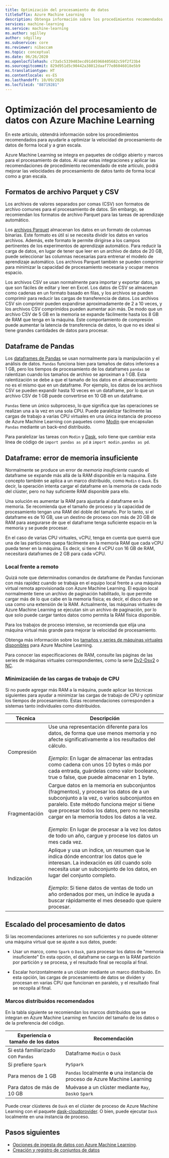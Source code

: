 ```yaml
---
title: Optimización del procesamiento de datos
titleSuffix: Azure Machine Learning
description: Obtenga información sobre los procedimientos recomendados para optimizar las velocidades de procesamiento de datos y qué integraciones admite Azure Machine Learning para el procesamiento de datos a gran escala.
services: machine-learning
ms.service: machine-learning
ms.author: sgilley
author: sdgilley
ms.subservice: core
ms.reviewer: nibaccam
ms.topic: conceptual
ms.date: 06/26/2020
ms.openlocfilehash: c73a5c5339403ecd91d45968405682c59f2f23b4
ms.sourcegitcommit: 829d951d5c90442a38012daaf77e86046018e5b9
ms.translationtype: HT
ms.contentlocale: es-ES
ms.lasthandoff: 10/09/2020
ms.locfileid: "88719281"
---
```

# <a name="optimize-data-processing-with-azure-machine-learning"></a>Optimización del procesamiento de datos con Azure Machine Learning

En este artículo, obtendrá información sobre los procedimientos recomendados para ayudarle a optimizar la velocidad de procesamiento de datos de forma local y a gran escala.

Azure Machine Learning se integra en paquetes de código abierto y marcos para el procesamiento de datos. Al usar estas integraciones y aplicar las recomendaciones de procedimiento recomendado de este artículo, podrá mejorar las velocidades de procesamiento de datos tanto de forma local como a gran escala.

## <a name="parquet-and-csv-file-formats"></a>Formatos de archivo Parquet y CSV

Los archivos de valores separados por comas (CSV) son formatos de archivo comunes para el procesamiento de datos. Sin embargo, se recomiendan los formatos de archivo Parquet para las tareas de aprendizaje automático.

Los [archivos Parquet](https://parquet.apache.org/) almacenan los datos en un formato de columnas binarias. Este formato es útil si se necesita dividir los datos en varios archivos. Además, este formato le permite dirigirse a los campos pertinentes de los experimentos de aprendizaje automático. Para reducir la carga de datos, en lugar de tener que leer en un archivo de datos de 20 GB, puede seleccionar las columnas necesarias para entrenar el modelo de aprendizaje automático. Los archivos Parquet también se pueden comprimir para minimizar la capacidad de procesamiento necesaria y ocupar menos espacio.

Los archivos CSV se usan normalmente para importar y exportar datos, ya que son fáciles de editar y leer en Excel. Los datos de CSV se almacenan como cadenas en un formato basado en filas, y los archivos se pueden comprimir para reducir las cargas de transferencia de datos. Los archivos CSV sin comprimir pueden expandirse aproximadamente de 2 a 10 veces, y los archivos CSV comprimidos pueden aumentar aún más. De modo que un archivo CSV de 5 GB en la memoria se expande fácilmente hasta los 8 GB de RAM que tenga en la máquina. Este comportamiento de compresión puede aumentar la latencia de transferencia de datos, lo que no es ideal si tiene grandes cantidades de datos para procesar. 

## <a name="pandas-dataframe"></a>Dataframe de Pandas

Los [dataframes de Pandas](https://pandas.pydata.org/pandas-docs/stable/getting_started/overview.html) se usan normalmente para la manipulación y el análisis de datos. `Pandas` funciona bien para tamaños de datos inferiores a 1 GB, pero los tiempos de procesamiento de los dataframes `pandas` se ralentizan cuando los tamaños de archivo se aproximan a 1 GB. Esta ralentización se debe a que el tamaño de los datos en el almacenamiento no es el mismo que en un dataframe. Por ejemplo, los datos de los archivos CSV se pueden expandir hasta 10 veces en un dataframe, por lo que un archivo CSV de 1 GB puede convertirse en 10 GB en un dataframe.

`Pandas` tiene un único subproceso, lo que significa que las operaciones se realizan una a la vez en una sola CPU. Puede paralelizar fácilmente las cargas de trabajo a varias CPU virtuales en una única instancia de proceso de Azure Machine Learning con paquetes como [Modin](https://modin.readthedocs.io/en/latest/) que encapsulan `Pandas` mediante un back-end distribuido.

Para paralelizar las tareas con `Modin` y [Dask](https://dask.org), solo tiene que cambiar esta línea de código de `import pandas as pd` a `import modin.pandas as pd`.

## <a name="dataframe-out-of-memory-error"></a>Dataframe: error de memoria insuficiente 

Normalmente se produce un error de *memoria insuficiente* cuando el dataframe se expande más allá de la RAM disponible en la máquina. Este concepto también se aplica a un marco distribuido, como `Modin` o `Dask`.  Es decir, la operación intenta cargar el dataframe en la memoria de cada nodo del clúster, pero no hay suficiente RAM disponible para ello.

Una solución es aumentar la RAM para ajustarla al dataframe en la memoria. Se recomienda que el tamaño de proceso y la capacidad de procesamiento tengan una RAM del doble del tamaño. Por lo tanto, si el dataframe es de 10 GB, use un destino de proceso con más de 20 GB de RAM para asegurarse de que el dataframe tenga suficiente espacio en la memoria y se puede procesar. 

En el caso de varias CPU virtuales, vCPU, tenga en cuenta que querrá que una de las particiones quepa fácilmente en la memoria RAM que cada vCPU pueda tener en la máquina. Es decir, si tiene 4 vCPU con 16 GB de RAM, necesitará dataframes de 2 GB para cada vCPU.

### <a name="local-vs-remote"></a>Local frente a remoto

Quizá note que determinados comandos de dataframe de Pandas funcionan con más rapidez cuando se trabaja en el equipo local frente a una máquina virtual remota aprovisionada con Azure Machine Learning. El equipo local normalmente tiene un archivo de paginación habilitado, lo que permite cargar más de lo que cabe en la memoria física; es decir, el disco duro se usa como una extensión de la RAM. Actualmente, las máquinas virtuales de Azure Machine Learning se ejecutan sin un archivo de paginación, por lo que solo puede cargar tantos datos como permita la RAM física disponible. 

Para los trabajos de proceso intensivo, se recomienda que elija una máquina virtual más grande para mejorar la velocidad de procesamiento.

Obtenga más información sobre los [tamaños y series de máquinas virtuales disponibles](concept-compute-target.md#supported-vm-series-and-sizes) para Azure Machine Learning. 

Para conocer las especificaciones de RAM, consulte las páginas de las series de máquinas virtuales correspondientes, como la serie [Dv2-Dsv2](../virtual-machines/dv2-dsv2-series-memory.md) o [NC](../virtual-machines/nc-series.md).

### <a name="minimize-cpu-workloads"></a>Minimización de las cargas de trabajo de CPU

Si no puede agregar más RAM a la máquina, puede aplicar las técnicas siguientes para ayudar a minimizar las cargas de trabajo de CPU y optimizar los tiempos de procesamiento. Estas recomendaciones corresponden a sistemas tanto individuales como distribuidos.

Técnica | Descripción
----|----
Compresión | Use una representación diferente para los datos, de forma que use menos memoria y no afecte significativamente a los resultados del cálculo.<br><br>*Ejemplo*: En lugar de almacenar las entradas como cadena con unos 10 bytes o más por cada entrada, guárdelas como valor booleano, true o false, que puede almacenar en 1 byte.
Fragmentación | Cargue datos en la memoria en subconjuntos (fragmentos), y procesar los datos de a un subconjunto a la vez, o varios subconjuntos en paralelo. Este método funciona mejor si tiene que procesar todos los datos, pero no necesita cargar en la memoria todos los datos a la vez. <br><br>*Ejemplo*: En lugar de procesar a la vez los datos de todo un año, cargue y procese los datos un mes cada vez.
Indización | Aplique y usa un índice, un resumen que le indica dónde encontrar los datos que le interesan. La indexación es útil cuando solo necesita usar un subconjunto de los datos, en lugar del conjunto completo.<br><br>*Ejemplo*: Si tiene datos de ventas de todo un año ordenados por mes, un índice le ayuda a buscar rápidamente el mes deseado que quiere procesar.

## <a name="scale-data-processing"></a>Escalado del procesamiento de datos

Si las recomendaciones anteriores no son suficientes y no puede obtener una máquina virtual que se ajuste a sus datos, puede: 

* Usar un marco, como `Spark` o `Dask`, para procesar los datos de "memoria insuficiente" En esta opción, el dataframe se carga en la RAM partición por partición y se procesa, y el resultado final se recopila al final.  

* Escalar horizontalmente a un clúster mediante un marco distribuido. En esta opción, las cargas de procesamiento de datos se dividen y procesan en varias CPU que funcionan en paralelo, y el resultado final se recopila al final.

### <a name="recommended-distributed-frameworks"></a>Marcos distribuidos recomendados

En la tabla siguiente se recomiendan los marcos distribuidos que se integran en Azure Machine Learning en función del tamaño de los datos o de la preferencia del código.

Experiencia o tamaño de los datos | Recomendación
------|------
Si está familiarizado con `Pandas`| Dataframe `Modin` o `Dask`
Si prefiere `Spark` | `PySpark`
Para menos de 1 GB | `Pandas` localmente **o** una instancia de proceso de Azure Machine Learning
Para datos de más de 10 GB| Muévase a un clúster mediante `Ray`, `Dask`o `Spark`

Puede crear clústeres de `Dask` en el clúster de proceso de Azure Machine Learning con el paquete [dask-cloudprovider](https://cloudprovider.dask.org/en/latest/#azure). O bien, puede ejecutar `Dask` localmente en una instancia de proceso.

## <a name="next-steps"></a>Pasos siguientes

* [Opciones de ingesta de datos con Azure Machine Learning](concept-data-ingestion.md).
* [Creación y registro de conjuntos de datos](how-to-create-register-datasets.md)
